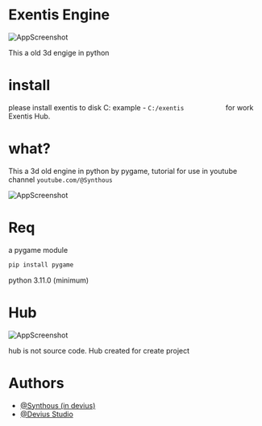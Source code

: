 
# Exentis Engine

![AppScreenshot](https://cdn.discordapp.com/attachments/940202674555613206/1130819202639474688/photo_2023-07-18_16-11-00.jpg)

This a old 3d engige in python

# install

please install exentis to disk C:
example - ```C:/exentis           ```
 for work Exentis Hub.

# what?
This a 3d old engine in python by pygame, tutorial for use in youtube channel ```youtube.com/@Synthous
                    ```

![AppScreenshot](https://cdn.discordapp.com/attachments/940202674555613206/1130819202090029056/Screenshot_199.png)

# Req
a pygame module 
```bash
pip install pygame
```
python 3.11.0 (minimum)

# Hub
![AppScreenshot](https://cdn.discordapp.com/attachments/940202674555613206/1130822717986308116/Screenshot_200.png)

hub is not source code. Hub created for create project

# Authors
- [@Synthous (in devius)](https://youtube.com/Synthous)
- [@Devius Studio](https://github.com/Deviusst)
